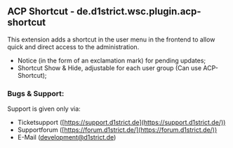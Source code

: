 
## ACP Shortcut -  de.d1strict.wsc.plugin.acp-shortcut

This extension adds a shortcut in the user menu in the frontend to allow quick and direct access to the administration.

-   Notice (in the form of an exclamation mark) for pending updates;
-   Shortcut Show & Hide, adjustable for each user group (Can use ACP-Shortcut);


### Bugs & Support:
Support is given only via:
-   Ticketsupport ([https://support.d1strict.de](https://support.d1strict.de/))
-   Supportforum ([https://forum.d1strict.de/](https://forum.d1strict.de/))
-   E-Mail ([development@d1strict.de](mailto:development@d1strict.de))
